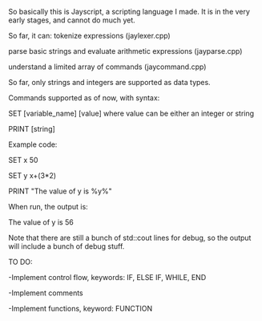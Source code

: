 So basically this is Jayscript, a scripting language I made.
It is in the very early stages, and cannot do much yet.

So far, it can: 
tokenize expressions (jaylexer.cpp)

parse basic strings and evaluate arithmetic expressions (jayparse.cpp)

understand a limited array of commands (jaycommand.cpp)


So far, only strings and integers are supported as data types.

Commands supported as of now, with syntax:

SET [variable_name] [value] where value can be either an integer or string

PRINT [string]

Example code:

SET x 50    

SET y x+(3*2)

PRINT "The value of y is %y%"


When run, the output is:

The value of y is 56

Note that there are still a bunch of std::cout lines for debug, 
so the output will include a bunch of debug stuff.


TO DO:

-Implement control flow, keywords: IF, ELSE IF, WHILE, END

-Implement comments

-Implement functions, keyword: FUNCTION
